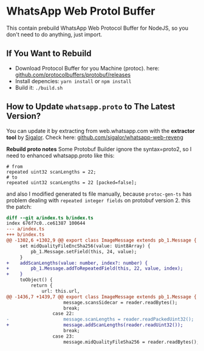 # WhatsApp Web Protol Buffer

This contain prebuild WhatsApp Web Protocol Buffer for NodeJS, so you don't need to do anything, just import.

## If You Want to Rebuild

- Download Protocol Buffer for you Machine (protoc).
  here: [github.com/protocolbuffers/protobuf/releases](https://github.com/protocolbuffers/protobuf/releases)
- Install depencies:  `yarn install` or `npm install`
- Build it: `./build.sh`

## How to Update `whatsapp.proto` to The Latest Version?

You can update it by extracting from web.whatsapp.com with the **extractor tool** by [Sigalor](https://github.com/sigalor).
Check here: [github.com/sigalor/whatsapp-web-reveng](https://github.com/sigalor/whatsapp-web-reveng/tree/master/doc/spec/protobuf-extractor)

**Rebuild proto notes**
Some Protobuf Builder ignore the syntax=proto2, so I need to enhanced whatsapp.proto like this:
```
# from 
repeated uint32 scanLengths = 22;
# to
repeated uint32 scanLengths = 22 [packed=false];
```
and also I modified generated ts file manually, because `protoc-gen-ts` 
has problem dealing with `repeated integer fields` on protobuf version 2.
this the patch:
``` patch
diff --git a/index.ts b/index.ts
index 676f7c0..ce61387 100644
--- a/index.ts
+++ b/index.ts
@@ -1302,6 +1302,9 @@ export class ImageMessage extends pb_1.Message {
     set midQualityFileEncSha256(value: Uint8Array) {
         pb_1.Message.setField(this, 24, value);
     }
+    addScanLengths(value: number, index?: number) {
+        pb_1.Message.addToRepeatedField(this, 22, value, index);
+    }
     toObject() {
         return {
             url: this.url,
@@ -1436,7 +1439,7 @@ export class ImageMessage extends pb_1.Message {
                     message.scansSidecar = reader.readBytes();
                     break;
                 case 22:
-                    message.scanLengths = reader.readPackedUint32();
+                    message.addScanLengths(reader.readUint32());
                     break;
                 case 23:
                     message.midQualityFileSha256 = reader.readBytes();
```
